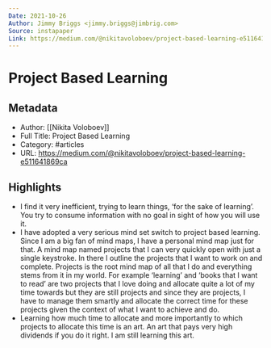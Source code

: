 ```yaml
---
Date: 2021-10-26
Author: Jimmy Briggs <jimmy.briggs@jimbrig.com>
Source: instapaper
Link: https://medium.com/@nikitavoloboev/project-based-learning-e511641869ca
---
```

# Project Based Learning

## Metadata
- Author: [[Nikita Voloboev]]
- Full Title: Project Based Learning
- Category: #articles
- URL: https://medium.com/@nikitavoloboev/project-based-learning-e511641869ca

## Highlights
- I find it very inefficient, trying to learn things, ‘for the sake of learning’. You try to consume information with no goal in sight of how you will use it.
- I have adopted a very serious mind set switch to project based learning. Since I am a big fan of mind maps, I have a personal mind map just for that. A mind map named projects that I can very quickly open with just a single keystroke. In there I outline the projects that I want to work on and complete. Projects is the root mind map of all that I do and everything stems from it in my world. For example ‘learning’ and ‘books that I want to read’ are two projects that I love doing and allocate quite a lot of my time towards but they are still projects and since they are projects, I have to manage them smartly and allocate the correct time for these projects given the context of what I want to achieve and do.
- Learning how much time to allocate and more importantly to which projects to allocate this time is an art. An art that pays very high dividends if you do it right. I am still learning this art.

